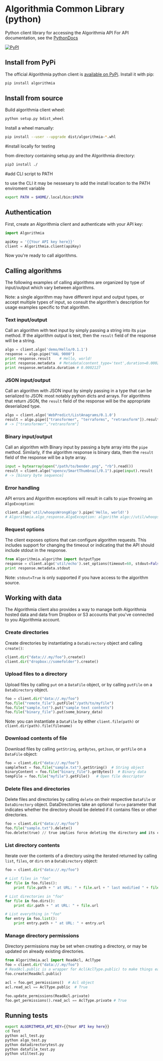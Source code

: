 Algorithmia Common Library (python)
===================================

Python client library for accessing the Algorithmia API
For API documentation, see the [PythonDocs](https://algorithmia.com/docs/lang/python)

[![PyPI](https://img.shields.io/pypi/v/algorithmia.svg?maxAge=2592000)]()

## Install from PyPi

The official Algorithmia python client is [available on PyPi](https://pypi.python.org/pypi/algorithmia).
Install it with pip:

```bash
pip install algorithmia
```

## Install from source

Build algorithmia client wheel:

```bash
python setup.py bdist_wheel
```

Install a wheel manually:

```bash
pip install --user --upgrade dist/algorithmia-*.whl
```
#install locally for testing

from directory containing setup.py and the Algorithmia directory:
```bash
pip3 install ./
```
#add CLI script to PATH

to use the CLI it may be nessesary to add the install location to the PATH enviroment variable
```bash
export PATH = $HOME/.local/bin:$PATH
```

## Authentication

First, create an Algorithmia client and authenticate with your API key:

```python
import Algorithmia

apiKey = '{{Your API key here}}'
client = Algorithmia.client(apiKey)
```

Now you're ready to call algorithms.

## Calling algorithms

The following examples of calling algorithms are organized by type of input/output which vary between algorithms.

Note: a single algorithm may have different input and output types, or accept multiple types of input,
so consult the algorithm's description for usage examples specific to that algorithm.

### Text input/output

Call an algorithm with text input by simply passing a string into its `pipe` method.
If the algorithm output is text, then the `result` field of the response will be a string.

```python
algo = client.algo('demo/Hello/0.1.1')
response = algo.pipe("HAL 9000")
print response.result    # Hello, world!
print response.metadata  # Metadata(content_type='text',duration=0.0002127)
print response.metadata.duration # 0.0002127
```

### JSON input/output

Call an algorithm with JSON input by simply passing in a type that can be serialized to JSON:
most notably python dicts and arrays.
For algorithms that return JSON, the `result` field of the response will be the appropriate
deserialized type.

```python
algo = client.algo('WebPredict/ListAnagrams/0.1.0')
result = algo.pipe(["transformer", "terraforms", "retransform"]).result
# -> ["transformer","retransform"]
```

### Binary input/output

Call an algorithm with Binary input by passing a byte array into the `pipe` method.
Similarly, if the algorithm response is binary data, then the `result` field of the response
will be a byte array.

```python
input = bytearray(open("/path/to/bender.png", "rb").read())
result = client.algo("opencv/SmartThumbnail/0.1").pipe(input).result
# -> [binary byte sequence]
```

### Error handling

API errors and Algorithm exceptions will result in calls to `pipe` throwing an `AlgoException`:

```python
client.algo('util/whoopsWrongAlgo').pipe('Hello, world!')
# Algorithmia.algo_response.AlgoException: algorithm algo://util/whoopsWrongAlgo not found
```

### Request options

The client exposes options that can configure algorithm requests.
This includes support for changing the timeout or indicating that the API should include stdout in the response.

```python
from Algorithmia.algorithm import OutputType
response = client.algo('util/echo').set_options(timeout=60, stdout=False)
print response.metadata.stdout
```

Note: `stdout=True` is only supported if you have access to the algorithm source.


## Working with data
The Algorithmia client also provides a way to manage both Algorithmia hosted data
and data from Dropbox or S3 accounts that you've connected to you Algorithmia account.

### Create directories
Create directories by instantiating a `DataDirectory` object and calling `create()`:

```python
client.dir("data://.my/foo").create()
client.dir("dropbox://somefolder").create()
```

### Upload files to a directory

Upload files by calling `put` on a `DataFile` object,
or by calling `putFile` on a `DataDirectory` object.

```python
foo = client.dir("data://.my/foo")
foo.file("remote_file").putFile("/path/to/myfile")
foo.file("sample.txt").put("sample text contents")
foo.file("binary_file").put(some_binary_data)
```

Note: you can instantiate a `DataFile` by either `client.file(path)` or `client.dir(path).file(filename)`


### Download contents of file

Download files by calling `getString`, `getBytes`, `getJson`, or `getFile` on a `DataFile` object:

```python
foo = client.dir("data://.my/foo")
sampleText = foo.file("sample.txt").getString()  # String object
binaryContent = foo.file("binary_file").getBytes()  # Binary data
tempFile = foo.file("myfile").getFile()   # Open file descriptor
```

### Delete files and directories

Delete files and directories by calling `delete` on their respective `DataFile` or `DataDirectory` object.
DataDirectories take an optional `force` parameter that indicates whether the directory should be deleted
if it contains files or other directories.

```python
foo = client.dir("data://.my/foo")
foo.file("sample.txt").delete()
foo.delete(true) // true implies force deleting the directory and its contents
```


### List directory contents

Iterate over the contents of a directory using the iterated returned by calling `list`, `files`, or `dirs`
on a `DataDirectory` object:

```python
foo = client.dir("data://.my/foo")

# List files in "foo"
for file in foo.files():
    print file.path + " at URL: " + file.url + " last modified " + file.last_modified

# List directories in "foo"
for file in foo.dirs():
    print dir.path + " at URL: " + file.url

# List everything in "foo"
for entry in foo.list():
    print entry.path + " at URL: " + entry.url
```

### Manage directory permissions

Directory permissions may be set when creating a directory, or may be updated on already existing directories.

```python
from Algorithmia.acl import ReadAcl, AclType
foo = client.dir("data://.my/foo")
# ReadAcl.public is a wrapper for Acl(AclType.public) to make things easier
foo.create(ReadAcl.public)

acl = foo.get_permissions()  # Acl object
acl.read_acl == AclType.public  # True

foo.update_permissions(ReadAcl.private)
foo.get_permissions().read_acl == AclType.private # True
```

## Running tests

```bash
export ALGORITHMIA_API_KEY={{Your API key here}}
cd Test
python acl_test.py
python algo_test.py
python datadirectorytest.py
python datafile_test.py
python utiltest.py
```
